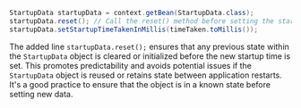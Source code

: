 ```java
StartupData startupData = context.getBean(StartupData.class);
startupData.reset(); // Call the reset() method before setting the startup time
startupData.setStartupTimeTakenInMillis(timeTaken.toMillis());
```

The added line `startupData.reset();` ensures that any previous state within the `StartupData` object is cleared or initialized before the new startup time is set. This promotes predictability and avoids potential issues if the `StartupData` object is reused or retains state between application restarts.  It's a good practice to ensure that the object is in a known state before setting new data.